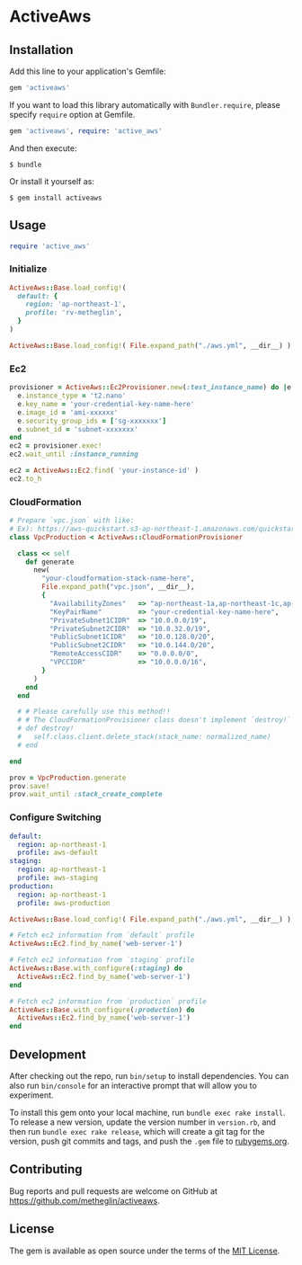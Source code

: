 # ActiveAws

## Installation

Add this line to your application's Gemfile:

```ruby
gem 'activeaws'
```

If you want to load this library automatically with `Bundler.require`, please specify `require` option at Gemfile.

```ruby
gem 'activeaws', require: 'active_aws'
```

And then execute:

    $ bundle

Or install it yourself as:

    $ gem install activeaws

## Usage

```ruby
require 'active_aws'
```

### Initialize

```rb
ActiveAws::Base.load_config!(
  default: {
    region: 'ap-northeast-1',
    profile: 'rv-metheglin',
  }
)
```

```rb
ActiveAws::Base.load_config!( File.expand_path("./aws.yml", __dir__) )
```

### Ec2

```rb
provisioner = ActiveAws::Ec2Provisioner.new(:test_instance_name) do |e|
  e.instance_type = 't2.nano'
  e.key_name = 'your-credential-key-name-here'
  e.image_id = 'ami-xxxxxx'
  e.security_group_ids = ['sg-xxxxxxx']
  e.subnet_id = 'subnet-xxxxxxx'
end
ec2 = provisioner.exec!
ec2.wait_until :instance_running
```

```rb
ec2 = ActiveAws::Ec2.find( 'your-instance-id' )
ec2.to_h
```

### CloudFormation

```rb
# Prepare `vpc.json` with like:
# Ex): https://aws-quickstart.s3-ap-northeast-1.amazonaws.com/quickstart-linux-bastion/submodules/quickstart-aws-vpc/templates/aws-vpc.template
class VpcProduction < ActiveAws::CloudFormationProvisioner

  class << self
    def generate
      new(
        "your-cloudformation-stack-name-here",
        File.expand_path("vpc.json", __dir__),
        {
          "AvailabilityZones"   => "ap-northeast-1a,ap-northeast-1c,ap-northeast-1d",
          "KeyPairName"         => "your-credential-key-name-here",
          "PrivateSubnet1CIDR"  => "10.0.0.0/19",
          "PrivateSubnet2CIDR"  => "10.0.32.0/19",
          "PublicSubnet1CIDR"   => "10.0.128.0/20",
          "PublicSubnet2CIDR"   => "10.0.144.0/20",
          "RemoteAccessCIDR"    => "0.0.0.0/0",
          "VPCCIDR"             => "10.0.0.0/16",
        }
      )
    end
  end

  # # Please carefully use this method!! 
  # # The CloudFormationProvisioner class doesn't implement `destroy!` on purpose.
  # def destroy!
  #   self.class.client.delete_stack(stack_name: normalized_name)
  # end

end
```

```rb
prov = VpcProduction.generate
prov.save!
prov.wait_until :stack_create_complete
```

### Configure Switching

```yml
default:
  region: ap-northeast-1
  profile: aws-default
staging:
  region: ap-northeast-1
  profile: aws-staging
production:
  region: ap-northeast-1
  profile: aws-production
```

```ruby
ActiveAws::Base.load_config!( File.expand_path("./aws.yml", __dir__) )

# Fetch ec2 information from `default` profile
ActiveAws::Ec2.find_by_name('web-server-1') 

# Fetch ec2 information from `staging` profile
ActiveAws::Base.with_configure(:staging) do
  ActiveAws::Ec2.find_by_name('web-server-1')
end

# Fetch ec2 information from `production` profile
ActiveAws::Base.with_configure(:production) do
  ActiveAws::Ec2.find_by_name('web-server-1')
end
```

## Development

After checking out the repo, run `bin/setup` to install dependencies. You can also run `bin/console` for an interactive prompt that will allow you to experiment.

To install this gem onto your local machine, run `bundle exec rake install`. To release a new version, update the version number in `version.rb`, and then run `bundle exec rake release`, which will create a git tag for the version, push git commits and tags, and push the `.gem` file to [rubygems.org](https://rubygems.org).

## Contributing

Bug reports and pull requests are welcome on GitHub at https://github.com/metheglin/activeaws.

## License

The gem is available as open source under the terms of the [MIT License](http://opensource.org/licenses/MIT).
